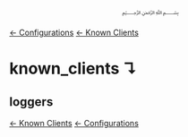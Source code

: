 <p align=center>
   ﷽
</p>

[← Configurations](/docs/CONFIGURATION.md)
[← Known Clients](/docs/configurations/known_clients.md)

# known_clients ↴
## loggers


[← Known Clients](/docs/configurations/known_clients.md)
[← Configurations](/docs/CONFIGURATION.md)


